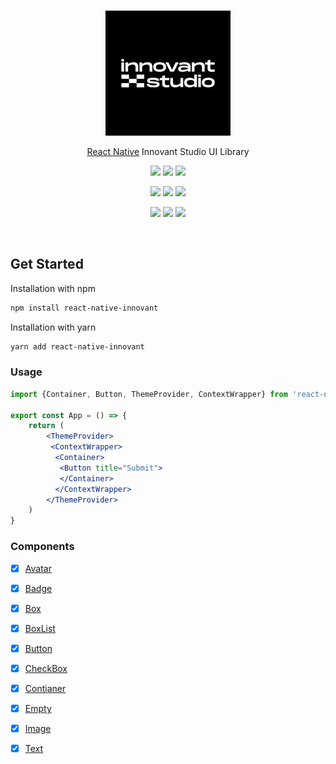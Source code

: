 <br/>
<p align="center">
  <a href="https://www.innovant.studio/">
    <img alt="react-native-innovant" src="./images/innovant.jpeg" width="200">
  </a>
</p>

<p align="center">
    <a href="https://reactnative.dev">React Native</a> Innovant Studio UI Library
</p>

<p align="center">
  <a href="https://www.npmjs.com/package/react-native-innovant"><img src="https://img.shields.io/npm/v/react-native-innovant.svg?style=for-the-badge"></a>
  <a href="https://travis-ci.com/ahmnouira/react-native-innovant"><img src="https://api.travis-ci.com/ahmnouira/react-native-innovant.svg?branch=master"></a>
  <a href="https://github.com/ahmnouira/react-native-innovant"><img src="https://img.shields.io/github/stars/ahmnouira/react-native-innovant?style=for-the-badge"></a>

</p>

<p align="center">
  <a href="https://codecov.io/gh/ahmnouira/react-native-innovant"><img src="https://codecov.io/gh/ahmnouira/react-native-innovant/coverage.svg"></a>
  <a href="https://github.com/prettier/prettier"><img src="https://img.shields.io/badge/styled_with-prettier-ff69b4.svg"></a>
  <a href="https://opensource.org/licenses/MIT"><img src="https://img.shields.io/badge/License-MIT-blue.svg"></a>
</p>

<p align="center">
   <a href="https://www.npmjs.com/package/react-native-innovant"><img src="https://img.shields.io/npm/dw/react-native-innovant.svg?style=for-the-badge"></a>
  <a href="https://www.npmjs.com/package/react-native-innovant"><img src="https://img.shields.io/npm/dm/react-native-innovant.svg?style=for-the-badge"></a>
  <a href="https://www.npmjs.com/package/react-native-innovant"><img src="https://img.shields.io/npm/dt/react-native-innovant.svg?style=for-the-badge"></a>
</p>

<br />

## Get Started

Installation with npm

```sh
npm install react-native-innovant
```

Installation with yarn
```sh
yarn add react-native-innovant
```

### Usage

```jsx
import {Container, Button, ThemeProvider, ContextWrapper} from 'react-native-innovant'

export const App = () => {
    return (
        <ThemeProvider>
         <ContextWrapper>
          <Container>
           <Button title="Submit">
           </Container>
          </ContextWrapper>
        </ThemeProvider>
    )
}

```

### Components

- [x] [Avatar](#)
- [x] [Badge](#)
- [x] [Box](#)
- [x] [BoxList](#)
- [x] [Button](#)
- [x] [CheckBox](#)
- [x] [Contianer](#)
- [x] [Empty](#)
- [x] [Image](#)
- [x] [Text](#)



